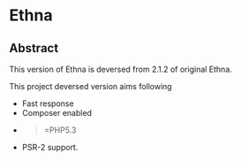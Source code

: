 Ethna
====================================

Abstract
-------------------------------------
This version of Ethna is deversed from 2.1.2 of original Ethna.

This project deversed version aims following
- Fast response
- Composer enabled
- >=PHP5.3
- PSR-2 support.




